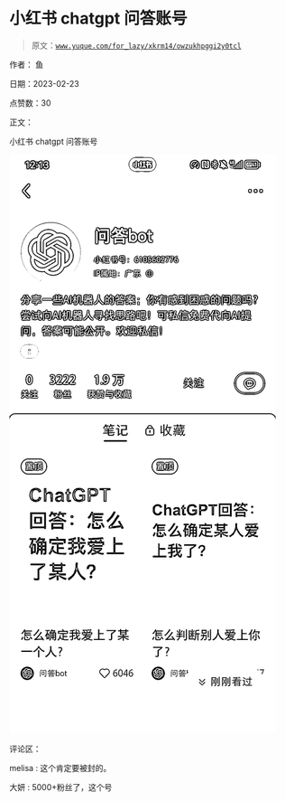 # 小红书 chatgpt 问答账号

> 原文：[`www.yuque.com/for_lazy/xkrm14/owzukhpggi2y0tcl`](https://www.yuque.com/for_lazy/xkrm14/owzukhpggi2y0tcl)

作者： 鱼

日期：2023-02-23

点赞数：30

正文：

小红书 chatgpt 问答账号

![](img/e21ea12e45adb27d276c2ee99a220943.png)  

评论区：

melisa : 这个肯定要被封的。

大妍 : 5000+粉丝了，这个号



